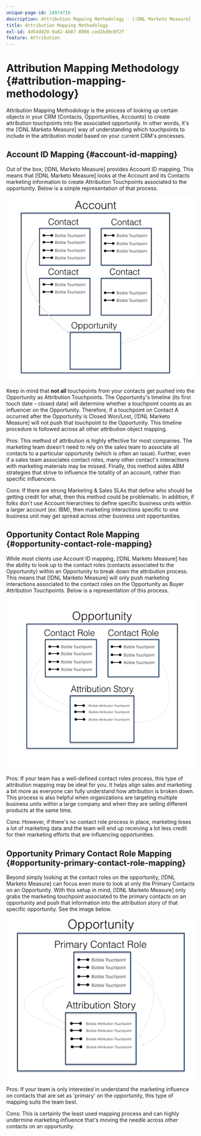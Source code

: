 ```yaml
---
unique-page-id: 18874716
description: Attribution Mapping Methodology - [!DNL Marketo Measure] - Product Documentation
title: Attribution Mapping Methodology
exl-id: 4d54dd20-9a82-4b87-8908-ced2bd9c0f2f
feature: Attribution
---
```

# Attribution Mapping Methodology {#attribution-mapping-methodology}

Attribution Mapping Methodology is the process of looking up certain objects in your CRM (Contacts, Opportunities, Accounts) to create attribution touchpoints into the associated opportunity. In other words, it's the [!DNL Marketo Measure] way of understanding which touchpoints to include in the attribution model based on your current CRM's processes.

## Account ID Mapping {#account-id-mapping}

Out of the box, [!DNL Marketo Measure] provides Account ID mapping. This means that [!DNL Marketo Measure] looks at the Account and its Contacts marketing information to create Attribution Touchpoints associated to the opportunity. Below is a simple representation of that process.

![](assets/1-1.png)

Keep in mind that **not all** touchpoints from your contacts get pushed into the Opportunity as Attribution Touchpoints. The Opportunity's timeline (its first touch date - closed date) will determine whether a touchpoint counts as an influencer on the Opportunity. Therefore, if a touchpoint on Contact A occurred after the Opportunity is Closed Won/Lost, [!DNL Marketo Measure] will not push that touchpoint to the Opportunity. This timeline procedure is followed across all other attribution object mapping.

Pros: This method of attribution is highly effective for most companies. The marketing team doesn't need to rely on the sales team to associate all contacts to a particular opportunity (which is often an issue). Further, even if a sales team associates contact roles, many other contact's interactions with marketing materials may be missed. Finally, this method aides ABM strategies that strive to influence the totality of an account, rather than specific influencers.

Cons: If there are strong Marketing & Sales SLAs that define who should be getting credit for what, then this method could be problematic. In addition, if folks don't use Account hierarchies to define specific business units within a larger account (ex: IBM), then marketing interactions specific to one business unit may get spread across other business unit opportunities.

## Opportunity Contact Role Mapping {#opportunity-contact-role-mapping}

While most clients use Account ID mapping, [!DNL Marketo Measure] has the ability to look up to the contact roles (contacts associated to the Opportunity) within an Opportunity to break down the attribution process. This means that [!DNL Marketo Measure] will only push marketing interactions associated to the contact roles on the Opportunity as Buyer Attribution Touchpoints. Below is a representation of this process.

![](assets/2-1.png)

Pros: If your team has a well-defined contact roles process, this type of attribution mapping may be ideal for you. It helps align sales and marketing a bit more as everyone can fully understand how attribution is broken down. This process is also helpful when organizations are targeting multiple business units within a large company and when they are selling different products at the same time.

Cons: However, if there's no contact role process in place, marketing loses a lot of marketing data and the team will end up receiving a lot less credit for their marketing efforts that are influencing opportunities.

## Opportunity Primary Contact Role Mapping {#opportunity-primary-contact-role-mapping}

Beyond simply looking at the contact roles on the opportunity, [!DNL Marketo Measure] can focus even more to look at only the Primary Contacts on an Opportunity. With this setup in mind, [!DNL Marketo Measure] only grabs the marketing touchpoint associated to the primary contacts on an opportunity and push that information into the attribution story of that specific opportunity. See the image below.

![](assets/3.png)

Pros: If your team is only interested in understand the marketing influence on contacts that are set as 'primary' on the opportunity, this type of mapping suits the team best.

Cons: This is certainly the least used mapping process and can highly undermine marketing influence that's moving the needle across other contacts on an opportunity.
